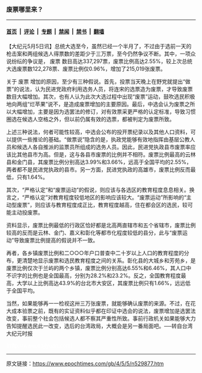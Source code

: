 ### 废票哪里来？

---

#### [首页](../../../..?n529877) &nbsp;|&nbsp; [评论](../../../../../epoch-comment?n529877) &nbsp;|&nbsp; [专题](../../../../../epoch-special?n529877) &nbsp;|&nbsp; [禁闻](../../../../../epoch-news?n529877) &nbsp;|&nbsp; [禁书](../../../../../books?n529877) &nbsp;|&nbsp; [翻墙](https://github.com/gfw-breaker/nogfw/blob/master/README.md?n529877)


<div class="post_content" id="artbody" itemprop="articleBody">
 <!-- article content begin -->
 <p>
  【大纪元5月5日讯】总统大选至今，虽然已经一个半月了，不过由于选前一天的枪击案和两组候选人得票数的差距少于三万票，至今仍然争议不断。其中，一项众说纷纭的争议是，
  <ok href="https://www.epochtimes.com/gb/tag/%E5%BA%9F%E7%A5%A8.html">
   废票
  </ok>
  数目高达337,297票，废票比例高达2.55%，较上次总统大选废票数122,278票、废票比例仅0.96%，增加了215,019张废票。
 </p>
 <p>
  关于
  <ok href="https://www.epochtimes.com/gb/tag/%E5%BA%9F%E7%A5%A8.html">
   废票
  </ok>
  增加的原因，至少有三种假说。首先，投票当天晚上在野党就提出“做票”的说法，认为民进党政府利用选务人员，将连宋的选票造为废票，才导致废票数目大幅增加。其次，也有人认为此次大选过程中出现“废票”运动，鼓吹选民积极地向两组“烂苹果”说不，是造成废票增加的主要原因。最后，中选会认为废票之所以大幅增加，主要是因为选罢法的修订，对有效票采更严格的认定标准，导致习惯圈选在候选人空格之外，但以前仍属有效的选票，都被判定为废票所致。
 </p>
 <p>
  上述三种说法，何者可能性较高，中选会公布的投开票纪录以及其他人口资料，可以提供一些推论的基础。“做票说”隐含的是，执政党能够有效地指挥由基层公教人员和候选人各自推派的监票员所组成的选务人员。因此，民进党执政县市废票率应该比其他县市为高。但是，这与各县市废票的比例并不相符。废票比例最高的云林县和金门县，其废票比例分别高达3.99%和3.66%，远高于全国平均的2.55%，两者都不是民进党执政的县市。另一方面，民进党执政的高雄市，废票比例反而最低，只有1.64%。
 </p>
 <p>
  其次，“严格认定”和“废票运动”的假说，则应该与各选区的教育程度息息相关。换言之，“严格认定”对教育程度较低地区的影响应该较大。“废票运动”所影响的“主动型废票”，则应该与教育程度成正比，教育程度越高，住在都会区的选民，较可能主动投废票。
 </p>
 <p>
  资料显示，废票比例最低的行政区恰好都是北高两直辖市和五个省辖市，废票比例较高的反而是云林、金门、嘉义和彰化等都市化程度较低的县分，此与“废票运动”导致废票比例提高的假说并不一致。
 </p>
 <p>
  再者，各乡镇废票比例和二○○○年户口普查中二十岁以上人口的教育程度的分布，更清楚地显示废票和选民教育程度之间的关系。彰化县的大城乡和芳苑乡，是废票比例仅次于兰屿的两个乡镇，废票比例分别高达6.55%和6.46%，其人口中不识字的比例也是全国最高，分别为28.2%和23.2%。反之，全国教育程度最高，大学以上比例高达43.9%的台北市大安区，其废票比例只有1.66%，远远低于全国平均。
 </p>
 <p>
  当然，如果能够再一一检视这卅三万张废票，就能够确认废票的来源。不过，在花大成本验票之前，既有的实证资料似乎都在印证中选会的说法，废票增加是选罢法改变，事前整个社会包括候选人都不察其严重性所致。事前行政机关如果能够大力告知提醒选民此一改变，选后的台湾政局，大概会是另一番局面吧。──转自台湾大纪元时报
 </p>
 <p>
  <font color="#ffffff">
   (http://www.dajiyuan.com)
  </font>
 </p>
 <!-- article content end -->
 <div id="below_article_ad">
 </div>
</div>


---

原文链接：https://www.epochtimes.com/gb/4/5/5/n529877.htm